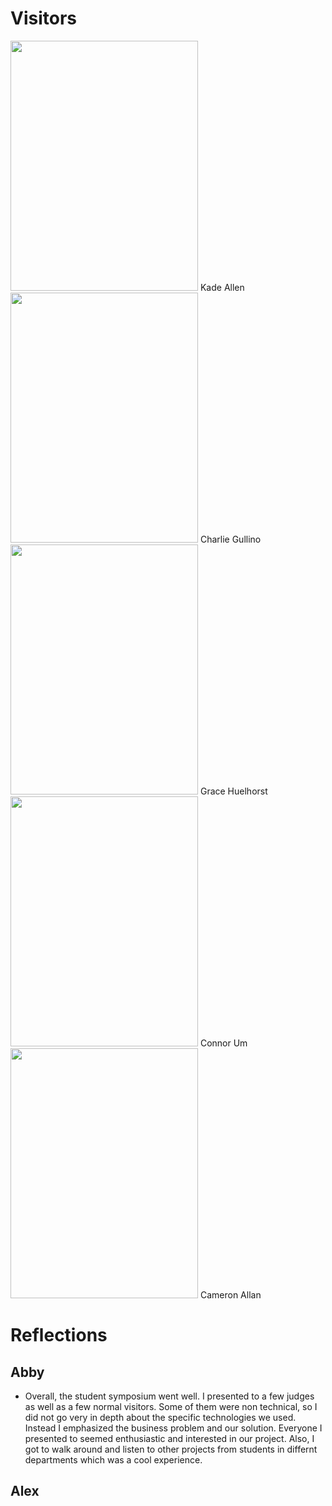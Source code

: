 # Visitors


<img src="https://user-images.githubusercontent.com/89402649/231314517-0e0b16a2-e5cb-4bc3-ab65-acd58024fde0.png" width="300" height="400">
Kade Allen

<img src="https://user-images.githubusercontent.com/89402649/231314538-2eda5be0-7ccb-45b7-be1f-aa0c8c7692ea.png" width="300" height="400">
Charlie Gullino

<img src="https://user-images.githubusercontent.com/89402649/231314542-49cbc030-21a1-403d-bae8-919c785fff1a.png" width="300" height="400">
Grace Huelhorst

<img src="https://user-images.githubusercontent.com/89402649/231315297-0436c687-daca-4987-b917-11c6ef26cc87.png" width="300" height="400">
Connor Um

<img src="https://user-images.githubusercontent.com/89402649/231314831-95de2baa-8ce4-410f-9f54-48515fc3cbcb.jpg" width="300" height="400">
Cameron Allan

# Reflections

## Abby 
* Overall, the student symposium went well. I presented to a few judges as well as a few normal visitors. Some of them were non technical, so I did not go very in depth about the specific technologies we used. Instead I emphasized the business problem and our solution. Everyone I presented to seemed enthusiastic and interested in our project. Also, I got to walk around and listen to other projects from students in differnt departments which was a cool experience. 

## Alex
